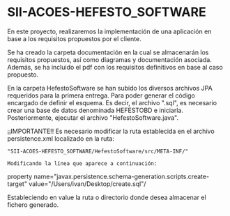 # SII-ACOES-HEFESTO_SOFTWARE
En este proyecto, realizaremos la implementación de una aplicación en base a los requisitos propuestos por el cliente.

Se ha creado la carpeta documentación en la cual se almacenarán los requisitos propuestos, así como diagramas y documentación asociada. Además, se ha incluido el pdf con los requisitos definitivos en base al caso propuesto.


En la carpeta HefestoSoftware se han subido los diversos archivos JPA requeridos para la primera entrega.
Para poder generar el código encargado de definir el esquema. Es decir, el archivo ".sql", es necesario crear una base de datos denominada HEFESTOBD e iniciarla. Posteriormente, ejecutar el archivo "HefestoSoftware.java".

¡¡IMPORTANTE!! Es necesario modificar la ruta establecida en el archivo persistence.xml localizado en la ruta:

	"SII-ACOES-HEFESTO_SOFTWARE/HefestoSoftware/src/META-INF/"

	Modificando la línea que aparece a continuación:

 property name="javax.persistence.schema-generation.scripts.create-target" value="/Users/ivan/Desktop/create.sql"/

 Estableciendo en value la ruta o directorio donde desea almacenar el fichero generado.

 

